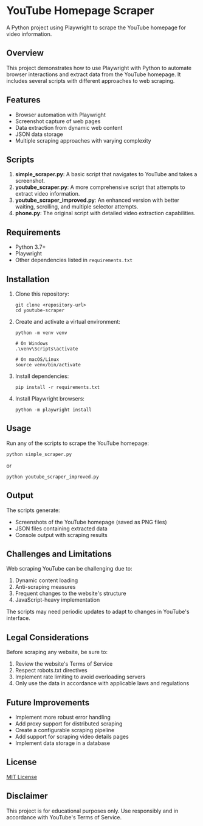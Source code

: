 # YouTube Homepage Scraper

A Python project using Playwright to scrape the YouTube homepage for video information.

## Overview

This project demonstrates how to use Playwright with Python to automate browser interactions and extract data from the YouTube homepage. It includes several scripts with different approaches to web scraping.

## Features

- Browser automation with Playwright
- Screenshot capture of web pages
- Data extraction from dynamic web content
- JSON data storage
- Multiple scraping approaches with varying complexity

## Scripts

1. **simple_scraper.py**: A basic script that navigates to YouTube and takes a screenshot.
2. **youtube_scraper.py**: A more comprehensive script that attempts to extract video information.
3. **youtube_scraper_improved.py**: An enhanced version with better waiting, scrolling, and multiple selector attempts.
4. **phone.py**: The original script with detailed video extraction capabilities.

## Requirements

- Python 3.7+
- Playwright
- Other dependencies listed in `requirements.txt`

## Installation

1. Clone this repository:
   ```
   git clone <repository-url>
   cd youtube-scraper
   ```

2. Create and activate a virtual environment:
   ```
   python -m venv venv
   
   # On Windows
   .\venv\Scripts\activate
   
   # On macOS/Linux
   source venv/bin/activate
   ```

3. Install dependencies:
   ```
   pip install -r requirements.txt
   ```

4. Install Playwright browsers:
   ```
   python -m playwright install
   ```

## Usage

Run any of the scripts to scrape the YouTube homepage:

```
python simple_scraper.py
```

or

```
python youtube_scraper_improved.py
```

## Output

The scripts generate:

- Screenshots of the YouTube homepage (saved as PNG files)
- JSON files containing extracted data
- Console output with scraping results

## Challenges and Limitations

Web scraping YouTube can be challenging due to:

1. Dynamic content loading
2. Anti-scraping measures
3. Frequent changes to the website's structure
4. JavaScript-heavy implementation

The scripts may need periodic updates to adapt to changes in YouTube's interface.

## Legal Considerations

Before scraping any website, be sure to:

1. Review the website's Terms of Service
2. Respect robots.txt directives
3. Implement rate limiting to avoid overloading servers
4. Only use the data in accordance with applicable laws and regulations

## Future Improvements

- Implement more robust error handling
- Add proxy support for distributed scraping
- Create a configurable scraping pipeline
- Add support for scraping video details pages
- Implement data storage in a database

## License

[MIT License](LICENSE)

## Disclaimer

This project is for educational purposes only. Use responsibly and in accordance with YouTube's Terms of Service.
